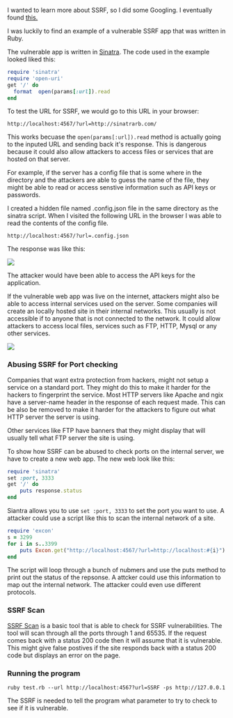 I wanted to learn more about SSRF, so I did some Googling. I eventually found <a href="https://www.hackerone.com/blog-How-To-Server-Side-Request-Forgery-SSRF">this.</a>

I was luckily to find an example of a vulnerable SSRF app that was written in Ruby. 

The vulnerable app is written in <a href="http://sinatrarb.com/">Sinatra</a>. The code used in the example looked liked this:

```ruby
require 'sinatra'
require 'open-uri'
get '/' do
  format  open(params[:url]).read
end
```

To test the URL for SSRF, we would go to this URL in your browser:
```
http://localhost:4567/?url=http://sinatrarb.com/
```

This works becuase the ```open(params[:url]).read``` method is actually going to the inputed URL and sending back it's response. 
This is dangerous because it could also allow attackers to access files or services that are hosted on that server. 



For example, if the server has a config file that is some where in the directory and the attackers are able to guess the name of the file, they might be able to read
or access senstive information such as API keys or passwords. 

I created a hidden file named .config.json file in the same directory as the sinatra script. When I visited the following URL in the browser I was able to read the contents 
of the config file. 

```
http://localhost:4567/?url=.config.json
```



The response was like this:

<img src="https://i.imgur.com/isJRCF8.png">

The attacker would have been able to access the API keys for the application. 

If the vulnerable web app was live on the internet, attackers might also be able to access internal services used on the server. Some companies will create an locally hosted site in their internal networks. This usually is not accessible if to anyone that is not connected to the network. It could allow attackers to access local files, services such as FTP, HTTP, Mysql or any other services.

<img src="https://i.imgur.com/cbMXRXd.png">


### Abusing SSRF for Port checking

Companies that want extra protection from hackers, might not setup a service on a standard port. They might do this to make it harder for the hackers to fingerprint the service. Most HTTP servers like  Apache and ngix have a server-name header in the response of each request made. This can be also be removed to make it harder for the attackers to figure out what HTTP server the server is using. 


Other services like FTP have banners that they might display that will usually tell what FTP server the site is using. 


To show how SSRF can be abused to check ports on the internal server, we have to create a new web app. The new web look like this:

```ruby
require 'sinatra'
set :port, 3333
get '/' do
	puts response.status
end

```

Siantra allows you to use `set :port, 3333` to set the port you want to use. A attacker could use a script like this to scan the internal network of a site. 

```ruby
require 'excon'
s = 3299
for i in s..3399
    puts Excon.get("http://localhost:4567/?url=http://localhost:#{i}").status
end
```
The script will loop through a bunch of nubmers and use the puts method to print out the status of the repsonse. A attcker could use this information to map out the internal network. The attacker could even use different protocols.



### SSRF Scan
<a href="https://github.com/Michael-Meade/SSRF-Scan">SSRF Scan</a> is a basic tool that is able to check for SSRF vulnerabilities. The tool will scan through all the ports through 1 and 65535. If the request comes back with a status 200 code then it will assume that it is vulnerable. This might give false postives if the site responds back with a status 200 code but displays an error on the page. 

### Running the program
```
ruby test.rb --url http://localhost:4567?url=SSRF -ps http://127.0.0.1
```
The SSRF is needed to tell the program what parameter to try to check to see if it is vulnerable. 
